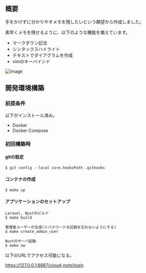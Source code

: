 ## 概要

手をかけずに分かりやすメモを残したいという願望から作成しました。

素早くメモを残せるように、以下のような機能を備えています。

* マークダウン記法
* シンタックスハイライト
* テキストでダイアグラムを作成
* vimのキーバインド

![image](https://github.com/jyodai/cloud_note/assets/50922604/556dc0ce-fb86-477c-9264-83d901138875)

## 開発環境構築

### 前提条件

以下がインストール済み。

* Docker
* Docker Compose

### 初回構築時

#### gitの設定

```
$ git config --local core.hooksPath .githooks
```

#### コンテナの作成

```
$ make up
```

#### アプリケーションのセットアップ

```
Laravel, Nuxtのビルド
$ make build

管理者ユーザーの生成(※パスワードを記録を忘れないようにする)
$ make create_admin_user

Nuxtのサーバ起動
$ make nw
```

以下のURLでアクセス可能になる。

https://127.0.0.1:8887/cloud-note/login
